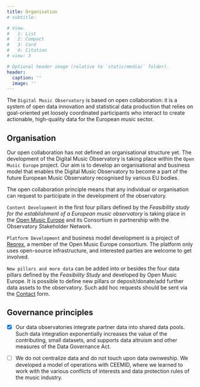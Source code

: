 ```yaml
---
title: Organisation
# subtitle:

# View.
#   1: List
#   2: Compact
#   3: Card
#   4: Citation
# view: 3

# Optional header image (relative to `static/media/` folder).
header:
  caption: ''
  image: ''
---
```


The `Digital Music Observatory` is based on open collaboration: it is a system of open data innovation and statistical data production that relies on goal-oriented yet loosely coordinated participants who interact to create actionable, high-quality data for the European music sector.

## Organisation
Our open collaboration has not defined an organisational structure yet. 
The development of the Digital Music Observatory is taking place within the `Open Music Europe` project.  Our aim is to develop an organisational and business model that enables the Digital Music Observatory to become a part of the future European Music Observatory recognised by various EU bodies.

The open collaboration principle means that any individual or organisation can request to participate in the development of the observatory.

`Content Development` in the first four pillars defined by the _Feasibility study for the establishment of a European music observatory_ is taking place in the [Open Music Europe](/project/open-music-europe) and its Consortium in partnership with the Observatory Stakeholder Network. 

`Platform Development` and business model development is a project of [Reprex](/authors/reprex), a member of the Open Music Europe consortium. The platform only uses open-source infrastructure, and interested parties are welcome to get involved.

`New pillars and more data` can be added into or besides the four data pillars defined by the _Feasibility Study_ and developed by Open Music Europe. It is possible to define new pillars or deposit/donate/add further data assets to the observatory. Such add hoc requests should be sent via the [Contact](https://music.dataobservatory.eu/#contact) form.



## Governance principles

- [x] Our data observatories integrate partner data into shared data pools. Such data integration exponentially increases the value of the contributing, small datasets, and supports data altruism and other measures of the Data Governance Act.
- [ ] We do not centralize data and do not touch upon data ownweship. We developed a model of operations with CEEMID, where we learned to work with the various conflicts of interests and data protection rules of the music industry.


